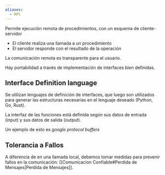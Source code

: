 ```yaml
---
aliases:
  - RPC
---
```


Permite ejecución remota de procedimientos, con un esquema de cliente-servidor

- El cliente realiza una llamada a un procedimiento
- El servidor responde con el resultado de la operación

La comunicación remota es transparente para el usuario.

Hay portabilidad a través de implementación de interfaces bien definidas.

## Interface Definition language

Se utilizan lenguajes de definición de interfaces, que luego son utilizados para generar las estructuras necesarias en el lenguaje deseado (Python, Go, Rust).

La interfaz de las funciones está definida según sus datos de entrada (input) y sus datos de salida (output).

Un ejemplo de esto es *google protocol buffers*

## Tolerancia a Fallos

A diferencia de en una llamada local, debemos tomar medidas para prevenir fallos en la comunicación: [[Comunicacion Confiable#Perdida de Mensajes|Perdida de Mensajes]].

